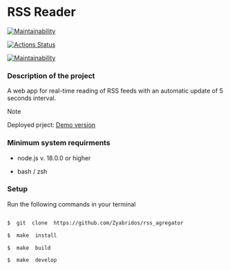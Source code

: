 # RSS Reader
[![Maintainability](https://api.codeclimate.com/v1/badges/a8ecdf041a30f57c9807/maintainability)](https://codeclimate.com/github/Zyabridos/rss_agregator/maintainability)

[![Actions Status](https://github.com/Zyabridos/fullstack-javascript-project-11/actions/workflows/hexlet-check.yml/badge.svg)](https://github.com/Zyabridos/fullstack-javascript-project-11/actions)

[![Maintainability](https://api.codeclimate.com/v1/badges/a8ecdf041a30f57c9807/maintainability)](https://codeclimate.com/github/Zyabridos/rss_agregator/maintainability)

### Description of the project
A web app for real-time reading of RSS feeds with an automatic update of 5 seconds interval.
> [!NOTE]
> Deployed prject:
> [Demo version](https://rss-agregator-d8l4h1fz1-zyabridos-projects.vercel.app/)

### Minimum system requirments

- node.js v. 18.0.0 or higher

- bash / zsh

### Setup
Run the following commands in your terminal

```bash

$  git  clone  https://github.com/Zyabridos/rss_agregator

$  make  install

$  make  build

$  make  develop

```
